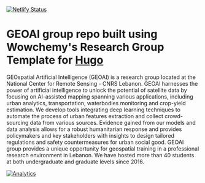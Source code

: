 [![Netlify Status](https://api.netlify.com/api/v1/badges/4b597e35-446b-4787-be45-7af52843bacb/deploy-status)](https://app.netlify.com/sites/geoaigroup-website/deploys)

# GEOAI group repo built using Wowchemy's Research Group Template for [Hugo](https://github.com/gohugoio/hugo)

GEOspatial Artificial Intelligence (GEOAI) is a research group located at the National Center for Remote Sensing - CNRS Lebanon. GEOAI harnesses the power of artificial intelligence to unlock the potential of satellite data by focusing on AI-assisted mapping spanning various applications, including urban analytics, transportation, waterbodies monitoring and crop-yield estimation. We develop tools integrating deep learning techniques to automate the process of urban features extraction and collect crowd-sourcing data from various sources. Evidence gained from our models and data analysis allows for a robust humanitarian response and provides policymakers and key stakeholders with insights to design tailored regulations and safety countermeasures for urban social good.
GEOAI group provides a unique opportunity for geospatial training in a professional research environment in Lebanon. We have hosted more than 40 students at both undergraduate and graduate levels since 2016.



[![Analytics](https://ga-beacon.appspot.com/UA-78646709-2/starter-research-group/readme?pixel)](https://github.com/igrigorik/ga-beacon)
